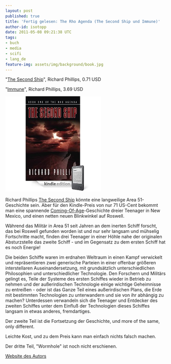```yaml
---
layout: post
published: true
title: 'Fertig gelesen: The Rho Agenda (The Second Ship und Immune)'
author-id: isotopp
date: 2011-05-08 09:21:38 UTC
tags:
- buch
- media
- scifi
- lang_de
feature-img: assets/img/background/book.jpg
---
```

"[The Second Ship](http://www.amazon.com/Second-Ship-Rho-Agenda-ebook/dp/B00196L8DW)",
Richard Phillips, 0.71 USD

"[Immune](http://www.amazon.com/Immune-Rho-Agenda-Book-ebook/dp/B001UE6J6O)",
Richard Phillips, 3.69 USD

![](/uploads/Phillips_Rho_Agenda.jpg)

Richard Phillips [The Second Ship](http://www.amazon.com/Second-Ship-Rho-Agenda-ebook/dp/B00196L8DW)
könnte eine langweilige Area 51-Geschichte sein. Aber für den Kindle-Preis
von nur 71 US-Cent bekommt man eine spannende
[Coming-Of-Age](http://en.wikipedia.org/wiki/Coming_of_age)-Geschichte
dreier Teenager in New Mexico, und einen netten neuen Blinkwinkel auf
Roswell.

Während das Militär in Area 51 seit Jahren an dem inerten Schiff forscht,
das bei Roswell gefunden worden ist und nur sehr langsam und mühselig
Fortschritte macht, finden drei Teenager in einer Höhle nahe der originalen
Absturzstelle das zweite Schiff - und im Gegensatz zu dem ersten Schiff hat
es noch Energie!

Die beiden Schiffe waren im erdnahen Weltraum in einen Kampf verwickelt und
repräsentieren zwei generische Parteien in einer offenbar größeren
interstellaren Auseinandersetzung, mit grundsätzlich unterschiedlichen
Philosophien und unterschiedlicher Technologie. Den Forschern und Militärs
gelingt es, Teile der Systeme des ersten Schiffes wieder in Betrieb zu
nehmen und der außerirdischen Technologie einige wichtige Geheimnisse zu
entreißen - oder ist das Ganze Teil eines außerirdischen Plans, die Erde mit
bestimmten Technologien zu unterwandern und sie von ihr abhängig zu machen?
Unterdessen verwandeln sich die Teenager und Entdecker des zweiten Schiffes
unter dem Einfluß der Technologien dieses Schiffes langsam in etwas anderes,
fremdartiges.

Der zweite Teil ist die Fortsetzung der Geschichte, und more of the same,
only different.

Leichte Kost, und zu dem Preis kann man einfach nichts falsch machen.

Der dritte Teil, "Wormhole" ist noch nicht erschienen.

[Website des Autors](http://www.secondship.com/Preview%20Book%203/default.htm)
